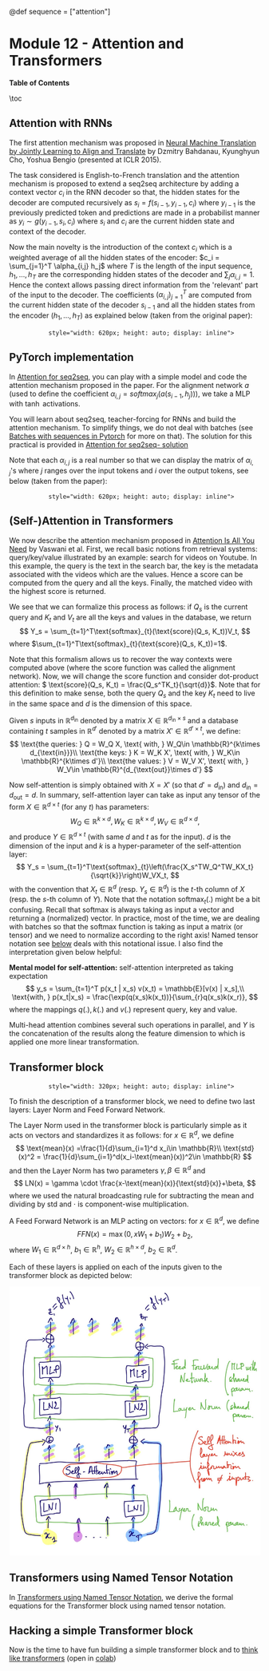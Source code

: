 @def sequence = ["attention"]

# Module 12 - Attention and Transformers

**Table of Contents**

\toc


## Attention with RNNs

The first attention mechanism was proposed in [Neural Machine Translation by Jointly Learning to Align and Translate](https://arxiv.org/abs/1409.0473) by Dzmitry Bahdanau, Kyunghyun Cho, Yoshua Bengio (presented at ICLR 2015).

The task considered is English-to-French translation and the attention mechanism is proposed to extend a seq2seq architecture by adding a context vector $c_i$ in the RNN decoder so that, the hidden states for the decoder are computed recursively as $s_i = f(s_{i-1}, y_{i-1}, c_i)$ where $y_{i-1}$ is the previously predicted token and predictions are made in a probabilist manner as $y_i \sim g(y_{i-1},s_i,c_i)$ where $s_i$ and $c_i$ are the current hidden state and context of the decoder.

Now the main novelty is the introduction of the context $c_i$ which is a weighted average of all the hidden states of the encoder: $c_i = \sum_{j=1}^T \alpha_{i,j} h_j$ where $T$ is the length of the input sequence, $h_1,\dots, h_T$ are the corresponding hidden states of the decoder and $\sum_j \alpha_{i,j}=1$. Hence the context allows passing direct information from the 'relevant' part of the input to the decoder. The coefficients $(\alpha_{i,j})_{j=1}^T$ are computed from the current hidden state of the decoder $s_{i-1}$ and all the hidden states from the encoder $(h_1, \dots, h_T)$ as explained below (taken from the original paper):


~~~<img src="/modules/extras/attention/attention_rnn.jpeg"
           style="width: 620px; height: auto; display: inline">
~~~

## PyTorch implementation

In [Attention for seq2seq](https://github.com/dataflowr/notebooks/blob/master/Module12/12_seq2seq_attention.ipynb), you can play with a simple model and code the attention mechanism proposed in the paper. For the alignment network $a$ (used to define the coefficient $\alpha_{i,j} = softmax_{j}(a(s_{i-1},h_j))$), we take a MLP with $\tanh$ activations. 

You will learn about seq2seq, teacher-forcing for RNNs and build the attention mechanism. To simplify things, we do not deal with batches (see [Batches with sequences in Pytorch](/modules/11c-batches-with-sequences) for more on that). The solution for this practical is provided in [Attention for seq2seq- solution](https://github.com/dataflowr/notebooks/blob/master/Module12/12_seq2seq_attention_solution.ipynb)


Note that each $\alpha_{i,j}$ is a real number so that we can display the matrix of $\alpha_{i,j}$'s where $j$ ranges over the input tokens and $i$ over the output tokens, see below (taken from the paper):

~~~<img src="/modules/extras/attention/attention_translate.jpeg"
           style="width: 620px; height: auto; display: inline">
~~~

## (Self-)Attention in Transformers

We now describe the attention mechanism proposed in [Attention Is All You Need](https://arxiv.org/abs/1706.03762) by Vaswani et al. First, we recall basic notions from retrieval systems: query/key/value illustrated by an example: search for videos on Youtube. In this example, the query is the text in the search bar, the key is the metadata associated with the videos which are the values. Hence a score can be computed from the query and all the keys. Finally, the matched video with the highest score is returned.

We see that we can formalize this process as follows: if $Q_s$ is the current query and $K_t$ and $V_t$ are all the keys and values in the database, we return $$
Y_s = \sum_{t=1}^T\text{softmax}_{t}(\text{score}(Q_s, K_t))V_t, 
$$
where $\sum_{t=1}^T\text{softmax}_{t}(\text{score}(Q_s, K_t))=1$.

Note that this formalism allows us to recover the way contexts were computed above (where the score function was called the alignment network). Now, we will change the score function and consider dot-product attention:
$ \text{score}(Q_s, K_t) = \frac{Q_s^TK_t}{\sqrt{d}}$. Note that for this definition to make sense, both the query $Q_s$ and the key $K_t$ need to live in the same space and $d$ is the dimension of this space.

Given $s$ inputs in $\mathbb{R}^{d_{\text{in}}}$ denoted by a matrix $X\in \mathbb{R}^{d_{\text{in}}\times s}$ and a database containing $t$ samples in $\mathbb{R}^{d'}$ denoted by a matrix $X'\in \mathbb{R}^{d'\times t}$, we define:
$$
\text{the queries: } Q = W_Q X, \text{ with, } W_Q\in \mathbb{R}^{k\times d_{\text{in}}}\\
\text{the keys: } K = W_K X', \text{ with, } W_K\in \mathbb{R}^{k\times d'}\\
\text{the values: } V = W_V X', \text{ with, } W_V\in \mathbb{R}^{d_{\text{out}}\times d'}
$$

Now self-attention is simply obtained with $X=X'$ (so that $d'=d_{\text{in}}$) and $d_{\text{in}} = d_{\text{out}} = d$. In summary, self-attention layer can take as input any tensor of the form $X \in \mathbb{R}^{d\times t}$ (for any $t$) has parameters: 
$$
W_Q\in \mathbb{R}^{k\times d}, W_K\in \mathbb{R}^{k\times d}, W_V\in \mathbb{R}^{d\times d},
$$ 
and produce $Y \in \mathbb{R}^{d\times t}$ (with same $d$ and $t$ as for the input). $d$ is the dimension of the input and $k$ is a hyper-parameter of the self-attention layer:
$$
Y_s = \sum_{t=1}^T\text{softmax}_{t}\left(\frac{X_s^TW_Q^TW_KX_t}{\sqrt{k}}\right)W_VX_t,
$$
with the convention that $X_t\in \mathbb{R}^d$ (resp. $Y_s\in \mathbb{R}^d$) is the $t$-th column of $X$ (resp. the $s$-th column of $Y$). Note that the notation $\text{softmax}_{t}(.)$ might be a bit confusing. Recall that $\text{softmax}$ is always taking as input a vector and returning a (normalized) vector. In practice, most of the time, we are dealing with batches so that the $\text{softmax}$ function is taking as input a matrix (or tensor) and we need to normalize according to the right axis! Named tensor notation see [below](#transformers_using_named_tensor_notation) deals with this notational issue. I also find the interpretation given below helpful:

**Mental model for self-attention:** self-attention interpreted as taking expectation
$$
y_s = \sum_{t=1}^T p(x_t | x_s) v(x_t) = \mathbb{E}[v(x) | x_s],\\
\text{with, } p(x_t|x_s) = \frac{\exp(q(x_s)k(x_t))}{\sum_{r}q(x_s)k(x_r)},
$$
where the mappings $q(.), k(.)$ and $v(.)$ represent query, key and value.

Multi-head attention combines several such operations in parallel, and $Y$ is the concatenation of the results along the feature dimension to which is applied one more linear transformation.


## Transformer block


~~~<img src="/modules/extras/attention/block_transformer.png"
           style="width: 320px; height: auto; display: inline">
~~~

To finish the description of a transformer block, we need to define two last layers: Layer Norm and Feed Forward Network.

The Layer Norm used in the transformer block is particularly simple as it acts on vectors and standardizes it as follows: for $x\in \mathbb{R}^d$, we define
$$
\text{mean}(x) =\frac{1}{d}\sum_{i=1}^d x_i\in \mathbb{R}\\
\text{std}(x)^2 = \frac{1}{d}\sum_{i=1}^d(x_i-\text{mean}(x))^2\in \mathbb{R}
$$
and then the Layer Norm has two parameters $\gamma, \beta\in \mathbb{R}^d$ and 
$$
LN(x) = \gamma \cdot \frac{x-\text{mean}(x)}{\text{std}(x)}+\beta,
$$
where we used the natural broadcasting rule for subtracting the mean and dividing by std and $\cdot$ is component-wise multiplication.

A Feed Forward Network is an MLP acting on vectors: for $x\in \mathbb{R}^d$, we define $$
FFN(x) = \max(0,xW_1+b_1)W_2+b_2,
$$
where $W_1\in \mathbb{R}^{d\times h}$, $b_1\in \mathbb{R}^h$, $W_2\in \mathbb{R}^{h\times d}$, $b_2\in \mathbb{R}^d$.

Each of these layers is applied on each of the inputs given to the transformer block as depicted below:

![](/modules/extras/attention/dessin.jpg)

## Transformers using Named Tensor Notation

In [Transformers using Named Tensor Notation](https://hackmd.io/@mlelarge/HkVlvrc8j), we derive the formal equations for the Transformer block using named tensor notation.

## Hacking a simple Transformer block

Now is the time to have fun building a simple transformer block and to [think like transformers](https://github.com/dataflowr/notebooks/blob/master/Module12/GPT_hist.ipynb) (open in [colab](https://colab.research.google.com/github/dataflowr/notebooks/blob/master/Module12/GPT_hist.ipynb))